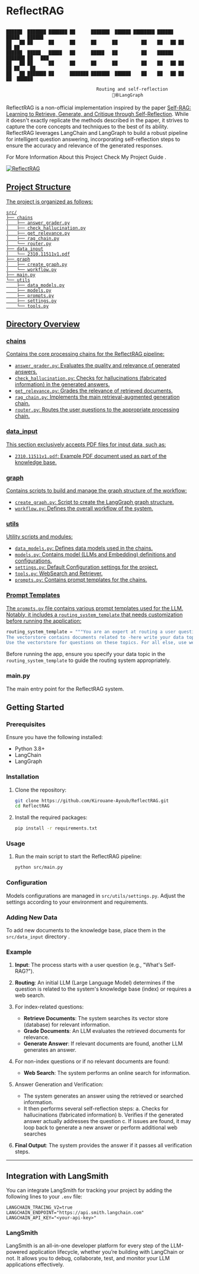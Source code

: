 # ReflectRAG
```

██████  ███████ ███████ ██      ███████  ██████ ████████ ██████   █████   ██████  
██   ██ ██      ██      ██      ██      ██         ██    ██   ██ ██   ██ ██       
██████  █████   █████   ██      █████   ██         ██    ██████  ███████ ██   ███ 
██   ██ ██      ██      ██      ██      ██         ██    ██   ██ ██   ██ ██    ██ 
██   ██ ███████ ██      ███████ ███████  ██████    ██    ██   ██ ██   ██  ██████  

                                  Routing and self-reflection
                                        🦜🕸️LangGraph
```

ReflectRAG is a non-official implementation inspired by the paper [Self-RAG: Learning to Retrieve, Generate, and Critique through Self-Reflection](https://arxiv.org/abs/2310.11511). While it doesn't exactly replicate the methods described in the paper, it strives to capture the core concepts and techniques to the best of its ability. ReflectRAG leverages LangChain and LangGraph to build a robust pipeline for intelligent question answering, incorporating self-reflection steps to ensure the accuracy and relevance of the generated responses.

For More Information About this Project Check My Project Guide .

<a target="_blank" href="https://github-readme-medium-recent-article.vercel.app/medium/@ayoubkirouane3/9"><img src="https://github-readme-medium-recent-article.vercel.app/medium/@ayoubkirouane3/9" alt="ReflectRAG"> 


## Project Structure

The project is organized as follows:

```
src/
├── chains
│   ├── answer_grader.py
│   ├── check_hallucination.py
│   ├── get_relevance.py
│   ├── rag_chain.py
│   └── router.py
├── data_input
│   └── 2310.11511v1.pdf
├── graph
│   ├── create_graph.py
│   └── workflow.py
├── main.py
└── utils
    ├── data_models.py
    ├── models.py
    ├── prompts.py
    ├── settings.py
    └── tools.py
```

## Directory Overview

### chains
Contains the core processing chains for the ReflectRAG pipeline:
- `answer_grader.py`: Evaluates the quality and relevance of generated answers.
- `check_hallucination.py`: Checks for hallucinations (fabricated information) in the generated answers.
- `get_relevance.py`: Grades the relevance of retrieved documents.
- `rag_chain.py`: Implements the main retrieval-augmented generation chain.
- `router.py`: Routes the user questions to the appropriate processing chain.

### data_input
This section exclusively accepts PDF files for input data, such as:
- `2310.11511v1.pdf`: Example PDF document used as part of the knowledge base.

### graph
Contains scripts to build and manage the graph structure of the workflow:
- `create_graph.py`: Script to create the LangGraph graph structure.
- `workflow.py`: Defines the overall workflow of the system.

### utils
Utility scripts and modules:
- `data_models.py`: Defines data models used in the chains.
- `models.py`: Contains model (LLMs and Embedding) definitions and configurations.
- `settings.py`: Default Configuration settings for the project.
- `tools.py`: WebSearch and Retriever.
- `prompts.py`: Contains prompt templates for the chains.

### Prompt Templates

The `prompts.py` file contains various prompt templates used for the LLM. Notably, it includes a `routing_system_template` that needs customization before running the application:

```python
routing_system_template = """You are an expert at routing a user question to a vectorstore or websearch.
The vectorstore contains documents related to -here write your data topic-
Use the vectorstore for questions on these topics. For all else, use websearch."""
```

Before running the app, ensure you specify your data topic in the `routing_system_template` to guide the routing system appropriately.

### main.py
The main entry point for the ReflectRAG system.

## Getting Started

### Prerequisites
Ensure you have the following installed:
- Python 3.8+
- LangChain
- LangGraph

### Installation

1. Clone the repository:
   ```bash
   git clone https://github.com/Kirouane-Ayoub/ReflectRAG.git
   cd ReflectRAG
   ```

2. Install the required packages:
   ```bash
   pip install -r requirements.txt
   ```

### Usage

1. Run the main script to start the ReflectRAG pipeline:
   ```bash
   python src/main.py
   ```

### Configuration

Models configurations are managed in `src/utils/settings.py`. Adjust the settings according to your environment and requirements.

### Adding New Data

To add new documents to the knowledge base, place them in the `src/data_input` directory .

### Example


1. **Input**: The process starts with a user question (e.g., "What's Self-RAG?").

2. **Routing**: An initial LLM (Large Language Model) determines if the question is related to the system's knowledge base (index) or requires a web search.

3. For index-related questions:
   - **Retrieve Documents**: The system searches its vector store (database) for relevant information.
   - **Grade Documents**: An LLM evaluates the retrieved documents for relevance.
   - **Generate Answer**: If relevant documents are found, another LLM generates an answer.

4. For non-index questions or if no relevant documents are found:
   - **Web Search**: The system performs an online search for information.

5. Answer Generation and Verification:
   - The system generates an answer using the retrieved or searched information.
   - It then performs several self-reflection steps:
     a. Checks for hallucinations (fabricated information)
     b. Verifies if the generated answer actually addresses the question
     c. If issues are found, it may loop back to generate a new answer or perform additional web searches

6. **Final Output**: The system provides the answer if it passes all verification steps.

---
## Integration with LangSmith

You can integrate LangSmith for tracking your project by adding the following lines to your `.env` file:

```
LANGCHAIN_TRACING_V2=true
LANGCHAIN_ENDPOINT="https://api.smith.langchain.com"
LANGCHAIN_API_KEY="<your-api-key>"
```

### LangSmith

LangSmith is an all-in-one developer platform for every step of the LLM-powered application lifecycle, whether you’re building with LangChain or not. It allows you to debug, collaborate, test, and monitor your LLM applications effectively.
